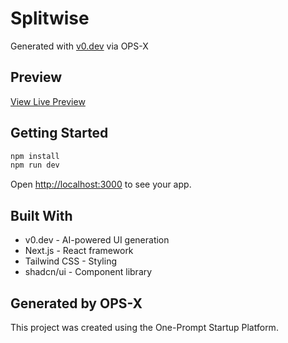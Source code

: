 # Splitwise

Generated with [v0.dev](https://v0.dev) via OPS-X

## Preview

[View Live Preview](https://demo-kzmkwpir4z7ll0j0tavi.vusercontent.net)

## Getting Started

```bash
npm install
npm run dev
```

Open [http://localhost:3000](http://localhost:3000) to see your app.

## Built With

- v0.dev - AI-powered UI generation
- Next.js - React framework
- Tailwind CSS - Styling
- shadcn/ui - Component library

## Generated by OPS-X

This project was created using the One-Prompt Startup Platform.
